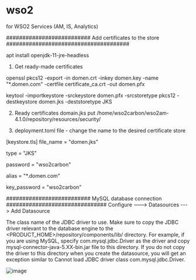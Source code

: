 # wso2
for WSO2 Services (AM, IS, Analytics)

########################## Add certificates to the store ######################################

apt install openjdk-11-jre-headless

1. Get ready-made certificates

openssl pkcs12 -export -in domen.crt -inkey domen.key -name "*.domen.com" -certfile certificate_ca.crt -out domen.pfx

keytool -importkeystore -srckeystore domen.pfx -srcstoretype pkcs12 -destkeystore domen.jks -deststoretype JKS

2. Ready certificates domain.jks put /home/wso2carbon/wso2am-4.1.0/repository/resources/security/

3. deployment.toml file - change the name to the desired certificate store

[keystore.tls]
file_name =  "domen.jks"

type =  "JKS"

password =  "wso2carbon"

alias =  "*.domen.com"

key_password =  "wso2carbon"


########################## MySQL database connection  ###############################
Configure ---> Datasources ---> Add Datasource

The class name of the JDBC driver to use. Make sure to copy the JDBC driver relevant to the database engine to the <PRODUCT_HOME>/repository/components/lib/ directory. For example, if you are using MySQL, specify com.mysql.jdbc.Driver as the driver and copy mysql-connector-java-5.XX-bin.jar file to this directory. If you do not copy the driver to this directory when you create the datasource, you will get an exception similar to Cannot load JDBC driver class com.mysql.jdbc.Driver.


![image](https://user-images.githubusercontent.com/86954730/222174542-3cf461ce-be36-4cc4-9cbd-278e1c6c605f.png)
